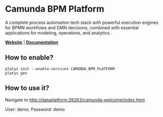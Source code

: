 # Camunda BPM Platform

A complete process automation tech stack with powerful execution engines for BPMN workflows and DMN decisions, combined with essential applications for modeling, operations, and analytics.

**[Website](https://camunda.com/products/camunda-platform/)** | **[Documentation](https://docs.camunda.org/manual/latest)** 

## How to enable?

```
platys init --enable-services CAMUNDA_BPM_PLATFORM
platys gen
```

## How to use it?

Navigate to <http://dataplatform:28263/camunda-welcome/index.html>.

User: demo, Password: demo

